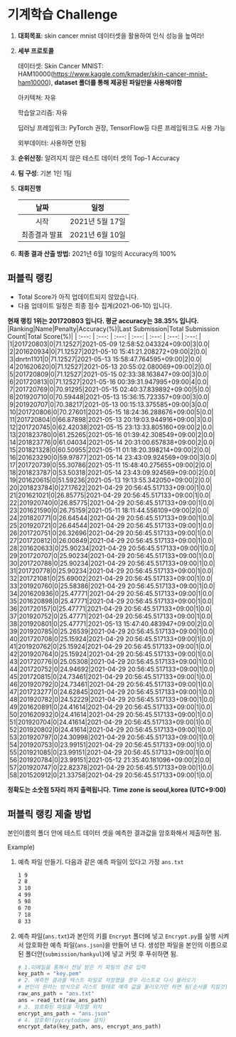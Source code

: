 # **기계학습 Challenge**
1. **대회목표**: skin cancer mnist 데이터셋을 활용하여 인식 성능을 높여라!

2. **세부 프로토콜**

   데이터셋: Skin Cancer MNIST: HAM10000(https://www.kaggle.com/kmader/skin-cancer-mnist-ham10000), 
           **dataset 폴더를 통해 제공된 파일만을 사용해야함**

   아키텍쳐: 자유

   학습알고리즘: 자유

   딥러닝 프레임워크: PyTorch 권장, TensorFlow등 다른 프레임워크도 사용 가능

   외부데이터: 사용하면 안됨

3. **순위산정:** 알려지지 않은 테스트 데이터 셋의 Top-1 Accuracy

4. **팀 구성**: 기본 1인 1팀


5. **대회진행**

   |     날짜      |      일정       |
   | :-----------: | :-------------: |
   |     시작      | 2021년 5월 17일 |
   | 최종결과 발표 | 2021년 6월 10일  |

7. **최종 결과 산출 방법:** 2021년 6월 10일의 Accuracy의 100%


## 퍼블릭 랭킹

  
- Total Score가 아직 업데이트되지 않았습니다. 
 - 다음 업데이트 일정은 최종 점수 집계(2021-06-10) 입니다.
  
**현재 랭킹 1위는 201720803 입니다. 평균 accuracy는 38.35% 입니다.**
|Ranking|Name|Penalty|Accuracy(%)|Last Submission|Total Submission Count|Total Score(%)|
| :---: | :---: | :---: | :---: | :---: | :---: | :---: |
|1|201720803|0|71.12527|2021-05-09 12:58:52.043324+09:00|3|0.0|
|2|201620934|0|71.12527|2021-05-10 15:41:21.208272+09:00|2|0.0|
|3|dnrtn1101|0|71.12527|2021-05-13 15:58:47.764595+09:00|2|0.0|
|4|201620620|0|71.12527|2021-05-13 20:55:02.080069+09:00|2|0.0|
|5|201720809|0|71.12527|2021-05-15 02:33:38.163847+09:00|3|0.0|
|6|201720813|0|71.12527|2021-05-16 00:39:31.947995+09:00|4|0.0|
|7|201720769|0|70.91295|2021-05-15 02:40:37.839892+09:00|5|0.0|
|8|201920710|0|70.59448|2021-05-13 15:36:15.723357+09:00|3|0.0|
|9|201920707|0|70.38217|2021-05-13 00:15:13.375585+09:00|3|0.0|
|10|201720806|0|70.27601|2021-05-15 18:24:36.288676+09:00|5|0.0|
|11|201720804|0|66.87898|2021-05-13 20:19:03.944916+09:00|3|0.0|
|12|201720745|0|62.42038|2021-05-15 23:13:33.805160+09:00|2|0.0|
|13|201823780|0|61.25265|2021-05-16 01:39:42.308549+09:00|2|0.0|
|14|201823776|0|61.04034|2021-05-14 20:31:00.657838+09:00|2|0.0|
|15|201821328|0|60.50955|2021-05-11 01:18:20.398214+09:00|2|0.0|
|16|201623290|0|59.97877|2021-05-14 23:43:09.924569+09:00|3|0.0|
|17|201720739|0|55.30786|2021-05-11 15:48:40.275655+09:00|2|0.0|
|18|201823787|0|53.50318|2021-05-14 23:43:09.924569+09:00|2|0.0|
|19|201620615|0|51.59236|2021-05-13 19:13:55.342050+09:00|2|0.0|
|20|201823784|0|27.17622|2021-04-29 20:56:45.517133+09:00|1|0.0|
|21|201621021|0|26.85775|2021-04-29 20:56:45.517133+09:00|1|0.0|
|22|201920740|0|26.85775|2021-04-29 20:56:45.517133+09:00|1|0.0|
|23|201621590|0|26.75159|2021-05-11 18:11:44.556109+09:00|2|0.0|
|24|201820771|0|26.64544|2021-04-29 20:56:45.517133+09:00|1|0.0|
|25|201920721|0|26.64544|2021-04-29 20:56:45.517133+09:00|1|0.0|
|26|201720751|0|26.32696|2021-04-29 20:56:45.517133+09:00|1|0.0|
|27|201720812|0|26.00849|2021-04-29 20:56:45.517133+09:00|1|0.0|
|28|201620633|0|25.90234|2021-04-29 20:56:45.517133+09:00|1|0.0|
|29|201720707|0|25.90234|2021-04-29 20:56:45.517133+09:00|1|0.0|
|30|201720788|0|25.90234|2021-04-29 20:56:45.517133+09:00|1|0.0|
|31|201720778|0|25.90234|2021-04-29 20:56:45.517133+09:00|1|0.0|
|32|201721081|0|25.69002|2021-04-29 20:56:45.517133+09:00|1|0.0|
|33|201920760|0|25.58386|2021-04-29 20:56:45.517133+09:00|1|0.0|
|34|201620936|0|25.47771|2021-04-29 20:56:45.517133+09:00|1|0.0|
|35|201620898|0|25.47771|2021-04-29 20:56:45.517133+09:00|1|0.0|
|36|201720157|0|25.47771|2021-04-29 20:56:45.517133+09:00|1|0.0|
|37|201920752|0|25.47771|2021-04-29 20:56:45.517133+09:00|1|0.0|
|38|201920801|0|25.47771|2021-05-13 15:47:40.483947+09:00|2|0.0|
|39|201920785|0|25.26539|2021-04-29 20:56:45.517133+09:00|1|0.0|
|40|201720708|0|25.15924|2021-04-29 20:56:45.517133+09:00|1|0.0|
|41|201920762|0|25.15924|2021-04-29 20:56:45.517133+09:00|1|0.0|
|42|201920764|0|25.15924|2021-04-29 20:56:45.517133+09:00|1|0.0|
|43|201720776|0|25.05308|2021-04-29 20:56:45.517133+09:00|1|0.0|
|44|201720752|0|24.94692|2021-04-29 20:56:45.517133+09:00|1|0.0|
|45|201720815|0|24.73461|2021-04-29 20:56:45.517133+09:00|1|0.0|
|46|201920792|0|24.73461|2021-04-29 20:56:45.517133+09:00|1|0.0|
|47|201723277|0|24.62845|2021-04-29 20:56:45.517133+09:00|1|0.0|
|48|201920782|0|24.52229|2021-04-29 20:56:45.517133+09:00|1|0.0|
|49|201620891|0|24.41614|2021-04-29 20:56:45.517133+09:00|1|0.0|
|50|201620932|0|24.41614|2021-04-29 20:56:45.517133+09:00|1|0.0|
|51|201920704|0|24.41614|2021-04-29 20:56:45.517133+09:00|1|0.0|
|52|201920802|0|24.41614|2021-04-29 20:56:45.517133+09:00|1|0.0|
|53|201920797|0|24.30998|2021-04-29 20:56:45.517133+09:00|1|0.0|
|54|201920753|0|23.99151|2021-04-29 20:56:45.517133+09:00|1|0.0|
|55|201921085|0|23.99151|2021-04-29 20:56:45.517133+09:00|1|0.0|
|56|201920784|0|23.99151|2021-05-12 21:35:40.181096+09:00|2|0.0|
|57|201920747|0|22.82378|2021-04-29 20:56:45.517133+09:00|1|0.0|
|58|201520912|0|21.33758|2021-04-29 20:56:45.517133+09:00|1|0.0|


**정확도는 소숫점 5자리 까지 출력됩니다.**
**Time zone is seoul,korea (UTC+9:00)**
## 퍼블릭 랭킹 제출 방법

본인이름의 폴더 안에 테스트 데이터 셋을 예측한 결과값을 암호화해서 제출하면 됨.

Example) 

1. 예측 파일 만들기. 다음과 같은 예측 파일이 있다고 가정 `ans.txt`

   ```tex
   1 9
   2 8
   3 10
   4 99
   5 98
   6 70
   7 18
   8 33
   ```

2. 예측 파일(`ans.txt`)과 본인의 키를 `Encrypt` 폴더에 넣고 `Encrypt.py`를 실행 시켜서 암호화한 예측 파일(`ans.json`)을 만들어 낸 다. 생성한 파일을 본인의 이름으로 된 폴더안(`submission/hankyul`)에 넣고 커밋 후 푸쉬하면 됨.

   ```python
   # 1.이메일을 통해서 전달 받은 키 파일의 경로 입력
   key_path = "key.pem"
   # 2. 예측한 결과를 텍스트 파일로 저장했을 경우 리스트로 다시 불러오기
   # 본인이 원하는 방식으로 리스트 형태로 예측 값을 불러오기만 하면 됨(순서를 지킬것)
   raw_ans_path = "ans.txt"
   ans = read_txt(raw_ans_path)
   # 3. 암호화된 파일을 저장할 위치
   encrypt_ans_path = "ans.json"
   # 4. 암호화!(pycrytodome 설치)
   encrypt_data(key_path, ans, encrypt_ans_path)
   ```




